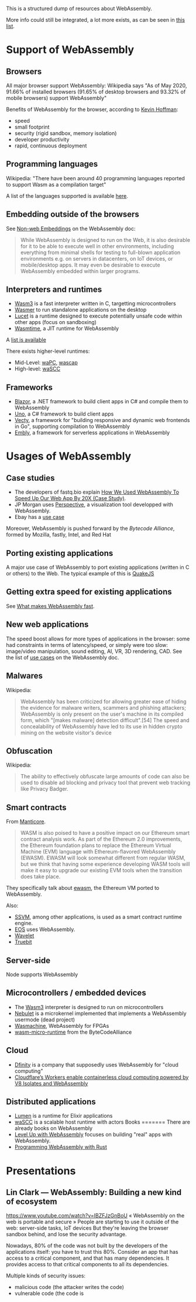 This is a structured dump of resources about WebAssembly.

More info could still be integrated, a lot more exists, as can be seen in [this list](https://github.com/mbasso/awesome-wasm).

Support of WebAssembly
===========================
Browsers
---------
All major browser support WebAssembly: Wikipedia says "As of May 2020, 91.66% of installed browsers (91.65% of desktop browsers and 93.32% of mobile browsers) support WebAssembly"

Benefits of WebAssembly for the browser, according to [Kevin Hoffman](https://www.youtube.com/watch?v=vqBtoPJoQOE): 
  - speed
  - small footprint
  - security (rigid sandbox, memory isolation)
  - developer productivity
  - rapid, continuous deployment

Programming languages
-----------------------
Wikipedia: "There have been around 40 programming languages reported to support Wasm as a compilation target"

A list of the languages supported is available [here](https://github.com/appcypher/awesome-wasm-langs).

Embedding outside of the browsers
--------------------------------------
See [Non-web Embeddings](https://webassembly.org/docs/non-web/) on the WebAssembly doc:

> While WebAssembly is designed to run on the Web, it is also desirable for it to be able to execute well in other environments, including everything from minimal shells for testing to full-blown application environments e.g. on servers in datacenters, on IoT devices, or mobile/desktop apps. It may even be desirable to execute WebAssembly embedded within larger programs.

Interpreters and runtimes
--------------
  - [Wasm3](https://github.com/wasm3/wasm3) is a fast interpreter written in C, targetting microcontrollers
  - [Wasmer](https://github.com/wasmerio/wasmer) to run standalone applications on the desktop
  - [Lucet](https://github.com/bytecodealliance/lucet) is a runtime designed to execute potentially unsafe code within other apps (focus on sandboxing)
  - [Wasmtime](https://github.com/bytecodealliance/wasmtime), a JIT runtime for WebAssembly
  
A [list is available](https://github.com/appcypher/awesome-wasm-runtimes)

There exists higher-level runtimes:
  - Mid-Level: [waPC](https://github.com/wapc), [wascap](https://github.com/wascc/wascap)
  - High-level: [waSCC](https://github.com/wascc)

Frameworks
------------
  - [Blazor](https://github.com/AdrienTorris/awesome-blazor), a .NET framework to build client apps in C# and compile them to WebAssembly
  - [Uno](https://github.com/unoplatform/uno), a C# framework to build client apps
  - [Vecty](https://github.com/gopherjs/vecty), a framework for "building responsive and dynamic web frontends in Go", supporting compilation to WebAssembly
  - [Embly](https://github.com/embly/embly), a framework for serverless applications in WebAssembly

Usages of WebAssembly
=========================

Case studies
-------------
  - The developers of fastq.bio explain [How We Used WebAssembly To Speed Up Our Web App By 20X (Case Study)](https://www.smashingmagazine.com/2019/04/webassembly-speed-web-app/).
  - JP Morgan uses [Perspective](https://github.com/finos/perspective), a visualization tool developped with WebAssembly.
  - Ebay has a [use case](https://medium.com/ebaytech/webassembly-at-ebay-a-real-world-use-case-ef888f38b537)

Moreover, WebAssembly is pushed forward by the *Bytecode Alliance*, formed by Mozilla, fastly, Intel, and Red Hat

Porting existing applications
-----------
A major use case of WebAssembly to port existing applications (written in C or others) to the Web. The typical example of this is [QuakeJS](http://www.quakejs.com/)

Getting extra speed for existing applications
-------------------------------
See [What makes WebAssembly fast](https://hacks.mozilla.org/2017/02/what-makes-webassembly-fast/).

New web applications
----------------------
The speed boost allows for more types of applications in the browser: some had constraints in terms of latency/speed, or simply were too slow: image/video manipulation, sound editing, AI, VR, 3D rendering, CAD. See the list of [use cases](https://webassembly.org/docs/use-cases/) on the WebAssembly doc.

Malwares
-------------------
Wikipedia:
> WebAssembly has been criticized for allowing greater ease of hiding the evidence for malware writers, scammers and phishing attackers; WebAssembly is only present on the user's machine in its compiled form, which "[makes malware] detection difficult".[54] The speed and concealability of WebAssembly have led to its use in hidden crypto mining on the website visitor's device

Obfuscation
---------------------
Wikipedia:
> The ability to effectively obfuscate large amounts of code can also be used to disable ad blocking and privacy tool that prevent web tracking like Privacy Badger.

Smart contracts
-----------------
From [Manticore](https://blog.trailofbits.com/2020/01/31/symbolically-executing-webassembly-in-manticore/).
> WASM is also poised to have a positive impact on our Ethereum smart contract analysis work. As part of the Ethereum 2.0 improvements, the Ethereum foundation plans to replace the Ethereum Virtual Machine (EVM) language with Ethereum-flavored WebAssembly (EWASM). EWASM will look somewhat different from regular WASM, but we think that having some experience developing WASM tools will make it easy to upgrade our existing EVM tools when the transition does take place.

They specifically talk about [ewasm](https://github.com/ewasm), the Ethereum VM ported to WebAssembly.

Also: 
  - [SSVM](https://github.com/second-state/SSVM), among other applications, is used as a smart contract runtime engine.
  - [EOS](https://eos.io/news/eos-virtual-machine-a-high-performance-blockchain-webassembly-interpreter/) uses WebAssembly.
  - [Wavelet](https://wavelet.perlin.net/)
  - [Truebit](https://github.com/TrueBitFoundation)

Server-side
-------------
Node supports WebAssembly

Microcontrollers / embedded devices
--------------------
  - The [Wasm3](https://github.com/wasm3/wasm3) interpreter is designed to run on microcontrollers
  - [Nebulet](https://github.com/nebulet/nebulet) is a microkernel implemented that implements a WebAssembly usermode (dead project)
  - [Wasmachine](https://github.com/piranna/wasmachine), WebAssembly for FPGAs
  - [wasm-micro-runtime](https://github.com/bytecodealliance/wasm-micro-runtime) from the ByteCodeAlliance

Cloud
------
  - [Dfinity](https://medium.com/dfinity/why-webassembly-f21967076e4) is a company that supposedly uses WebAssembly for "cloud computing"
  - [Cloudflare’s Workers enable containerless cloud computing powered by V8 Isolates and WebAssembly](https://hub.packtpub.com/cloudflares-workers-enable-containerless-cloud-computing-powered-by-v8-isolates-and-webassembly/)

Distributed applications
---------------------------
  - [Lumen](https://github.com/lumen/lumen) is a runtime for Elixir applications
  - [waSCC](https://wascc.dev/) is a scalable host runtime with actors
Books
=======
There are already books on WebAssembly
  - [Level Up with WebAssembly](https://levelupwasm.com/) focuses on building "real" apps with WebAssembly.
  - [Programming WebAssembly with Rust](https://www.amazon.com/Programming-WebAssembly-Rust-Development-Applications/dp/1680506366)


Presentations
================
Lin Clark — WebAssembly: Building a new kind of ecosystem
---------------------------------------------------------
https://www.youtube.com/watch?v=IBZFJzGnBoU
« WebAssembly on the web is portable and secure »
People are starting to use it outside of the web: server-side tasks, IoT devices
But they're leaving the browser sandbox behind, and lose the security advantage.

Nowadays, 80% of the code was not built by the developers of the applications itself: you have to trust this 80%.
Consider an app that has access to a critical component, and that has many dependencies. It provides access to that critical components to all its dependencies.

Multiple kinds of security issues:
  - malicious code (the attacker writes the code)
  - vulnerable code (the code is 
